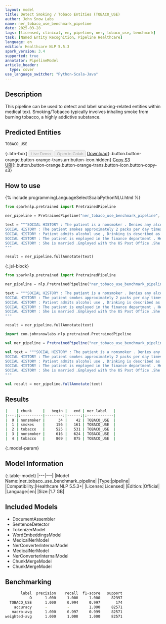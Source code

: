 ```yaml
---
layout: model
title: Detect Smoking / Tobaco Entities (TOBACO_USE)
author: John Snow Labs
name: ner_tobaco_use_benchmark_pipeline
date: 2025-03-28
tags: [licensed, clinical, en, pipeline, ner, tobaco_use, benchmark]
task: [Named Entity Recognition, Pipeline Healthcare]
language: en
edition: Healthcare NLP 5.5.3
spark_version: 3.4
supported: true
annotator: PipelineModel
article_header:
  type: cover
use_language_switcher: "Python-Scala-Java"
---
```


## Description

This pipeline can be used to detect and label smoking-related entities within medical text.
Smoking/Tobacco typically involves inhaling smoke from burning tobacco, a highly addictive substance.

## Predicted Entities

`TOBACO_USE`

{:.btn-box}
<button class="button button-orange" disabled>Live Demo</button>
<button class="button button-orange" disabled>Open in Colab</button>
[Download](https://s3.amazonaws.com/auxdata.johnsnowlabs.com/clinical/models/ner_tobaco_use_benchmark_pipeline_en_5.5.3_3.4_1743120280709.zip){:.button.button-orange.button-orange-trans.arr.button-icon.hidden}
[Copy S3 URI](s3://auxdata.johnsnowlabs.com/clinical/models/ner_tobaco_use_benchmark_pipeline_en_5.5.3_3.4_1743120280709.zip){:.button.button-orange.button-orange-trans.button-icon.button-copy-s3}

## How to use



<div class="tabs-box" markdown="1">
{% include programmingLanguageSelectScalaPythonNLU.html %}

```python
from sparknlp.pretrained import PretrainedPipeline

ner_pipeline = PretrainedPipeline("ner_tobaco_use_benchmark_pipeline", "en", "clinical/models")

text = """SOCIAL HISTORY : The patient is a nonsmoker . Denies any alcohol or illicit drug use . The patient does live with his family .
SOCIAL HISTORY : The patient smokes approximately 2 packs per day times greater than 40 years . He does drink occasional alcohol approximately 5 to 6 alcoholic drinks per month . He denies any drug use . He is a retired liquor store owner .
SOCIAL HISTORY : Patient admits alcohol use , Drinking is described as heavy , Patient denies illegal drug use , Patient denies STD history , Patient denies tobacco use .
SOCIAL HISTORY : The patient is employed in the finance department . He is a nonsmoker . He does consume alcohol on the weekend as much as 3 to 4 alcoholic beverages per day on the weekends . He denies any IV drug use or abuse .
SOCIAL HISTORY : She is married .Employed with the US Post Office .She is a mother of three . Denies tobacco , alcohol or illicit drug use . MEDICATIONS . Coumadin 1 mg daily .Last INR was on Tuesday , August 14 , 2007 , and her INR was 2.3.2 . Amiodarone 100 mg p.o . daily .
"""

result = ner_pipeline.fullAnnotate(text)
```

{:.jsl-block}
```python
from sparknlp.pretrained import PretrainedPipeline

ner_pipeline = nlp.PretrainedPipeline("ner_tobaco_use_benchmark_pipeline", "en", "clinical/models")

text = """SOCIAL HISTORY : The patient is a nonsmoker . Denies any alcohol or illicit drug use . The patient does live with his family .
SOCIAL HISTORY : The patient smokes approximately 2 packs per day times greater than 40 years . He does drink occasional alcohol approximately 5 to 6 alcoholic drinks per month . He denies any drug use . He is a retired liquor store owner .
SOCIAL HISTORY : Patient admits alcohol use , Drinking is described as heavy , Patient denies illegal drug use , Patient denies STD history , Patient denies tobacco use .
SOCIAL HISTORY : The patient is employed in the finance department . He is a nonsmoker . He does consume alcohol on the weekend as much as 3 to 4 alcoholic beverages per day on the weekends . He denies any IV drug use or abuse .
SOCIAL HISTORY : She is married .Employed with the US Post Office .She is a mother of three . Denies tobacco , alcohol or illicit drug use . MEDICATIONS . Coumadin 1 mg daily .Last INR was on Tuesday , August 14 , 2007 , and her INR was 2.3.2 . Amiodarone 100 mg p.o . daily .
"""

result = ner_pipeline.fullAnnotate(text)
```

```scala
import com.johnsnowlabs.nlp.pretrained.PretrainedPipeline

val ner_pipeline = PretrainedPipeline("ner_tobaco_use_benchmark_pipeline", "en", "clinical/models")

val text = """SOCIAL HISTORY : The patient is a nonsmoker . Denies any alcohol or illicit drug use . The patient does live with his family .
SOCIAL HISTORY : The patient smokes approximately 2 packs per day times greater than 40 years . He does drink occasional alcohol approximately 5 to 6 alcoholic drinks per month . He denies any drug use . He is a retired liquor store owner .
SOCIAL HISTORY : Patient admits alcohol use , Drinking is described as heavy , Patient denies illegal drug use , Patient denies STD history , Patient denies tobacco use .
SOCIAL HISTORY : The patient is employed in the finance department . He is a nonsmoker . He does consume alcohol on the weekend as much as 3 to 4 alcoholic beverages per day on the weekends . He denies any IV drug use or abuse .
SOCIAL HISTORY : She is married .Employed with the US Post Office .She is a mother of three . Denies tobacco , alcohol or illicit drug use . MEDICATIONS . Coumadin 1 mg daily .Last INR was on Tuesday , August 14 , 2007 , and her INR was 2.3.2 . Amiodarone 100 mg p.o . daily .
"""

val result = ner_pipeline.fullAnnotate(text)
```
</div>

## Results

```bash
|    | chunk     |   begin |   end | ner_label   |
|---:|:----------|--------:|------:|:------------|
|  0 | nonsmoker |      34 |    42 | TOBACO_USE  |
|  1 | smokes    |     156 |   161 | TOBACO_USE  |
|  2 | tobacco   |     525 |   531 | TOBACO_USE  |
|  3 | nonsmoker |     616 |   624 | TOBACO_USE  |
|  4 | tobacco   |     869 |   875 | TOBACO_USE  |
```

{:.model-param}
## Model Information

{:.table-model}
|---|---|
|Model Name:|ner_tobaco_use_benchmark_pipeline|
|Type:|pipeline|
|Compatibility:|Healthcare NLP 5.5.3+|
|License:|Licensed|
|Edition:|Official|
|Language:|en|
|Size:|1.7 GB|

## Included Models

- DocumentAssembler
- SentenceDetector
- TokenizerModel
- WordEmbeddingsModel
- MedicalNerModel
- NerConverterInternalModel
- MedicalNerModel
- NerConverterInternalModel
- ChunkMergeModel
- ChunkMergeModel

## Benchmarking

```bash
       label  precision    recall  f1-score   support
           O      1.000     1.000     1.000     82397
  TOBACO_USE      1.000     0.994     0.997       174
    accuracy      -         -         1.000     82571
   macro-avg      1.000     0.997     0.999     82571
weighted-avg      1.000     1.000     1.000     82571
```